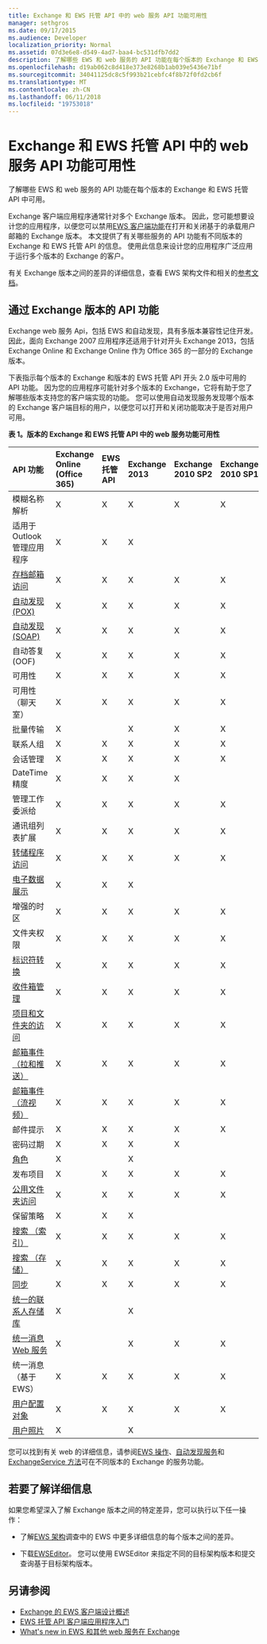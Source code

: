 ```yaml
---
title: Exchange 和 EWS 托管 API 中的 web 服务 API 功能可用性
manager: sethgros
ms.date: 09/17/2015
ms.audience: Developer
localization_priority: Normal
ms.assetid: 07d3e6e8-d549-4ad7-baa4-bc531dfb7dd2
description: 了解哪些 EWS 和 web 服务的 API 功能在每个版本的 Exchange 和 EWS 托管 API 中可用。
ms.openlocfilehash: d19ab062c8d418e373e8268b1ab039e5436e71bf
ms.sourcegitcommit: 34041125dc8c5f993b21cebfc4f8b72f0fd2cb6f
ms.translationtype: MT
ms.contentlocale: zh-CN
ms.lasthandoff: 06/11/2018
ms.locfileid: "19753018"
---
```

# <a name="web-service-api-feature-availability-in-exchange-and-the-ews-managed-api"></a>Exchange 和 EWS 托管 API 中的 web 服务 API 功能可用性

了解哪些 EWS 和 web 服务的 API 功能在每个版本的 Exchange 和 EWS 托管 API 中可用。
  
Exchange 客户端应用程序通常针对多个 Exchange 版本。 因此，您可能想要设计您的应用程序，以便您可以禁用[EWS 客户端功能](ews-client-design-overview-for-exchange.md#EWSFeatures)在打开和关闭基于的承载用户邮箱的 Exchange 版本。 本文提供了有关哪些服务的 API 功能有不同版本的 Exchange 和 EWS 托管 API 的信息。 使用此信息来设计您的应用程序广泛应用于运行多个版本的 Exchange 的客户。 
  
有关 Exchange 版本之间的差异的详细信息，查看 EWS 架构文件和相关的[参考文档](http://msdn.microsoft.com/library/6c969133-6036-448b-af39-a3caf9917e98%28Office.15%29.aspx)。
  
## <a name="api-features-by-exchange-version"></a>通过 Exchange 版本的 API 功能
<a name="bk_apifeatures"> </a>

Exchange web 服务 Api，包括 EWS 和自动发现，具有多版本兼容性记住开发。 因此，面向 Exchange 2007 应用程序还适用于针对开头 Exchange 2013，包括 Exchange Online 和 Exchange Online 作为 Office 365 的一部分的 Exchange 版本。 
  
下表指示每个版本的 Exchange 和版本的 EWS 托管 API 开头 2.0 版中可用的 API 功能。 因为您的应用程序可能针对多个版本的 Exchange，它将有助于您了解哪些版本支持您的客户端实现的功能。 您可以使用自动发现服务发现哪个版本的 Exchange 客户端目标的用户，以便您可以打开和关闭功能取决于是否对用户可用。
  
**表 1。版本的 Exchange 和 EWS 托管 API 中的 web 服务功能可用性**

|API 功能|Exchange Online (Office 365)|EWS 托管 API|Exchange 2013|Exchange 2010 SP2|Exchange 2010 SP1|Exchange 2010|Exchange 2007 SP1|Exchange 2007|
|:-----|:-----|:-----|:-----|:-----|:-----|:-----|:-----|:-----|
|模糊名称解析  <br/> |X  <br/> |X  <br/> |X  <br/> |X  <br/> |X  <br/> |X  <br/> |X  <br/> |X  <br/> |
|适用于 Outlook 管理应用程序  <br/> |X  <br/> |X  <br/> |X  <br/> ||||||
|[存档邮箱访问](archiving-in-ews-in-exchange.md) <br/> |X  <br/> |X  <br/> |X  <br/> |X  <br/> |X  <br/> ||||
|[自动发现 (POX)](autodiscover-for-exchange.md) <br/> |X  <br/> |X  <br/> |X  <br/> |X  <br/> |X  <br/> |X  <br/> |X  <br/> |X  <br/> |
|[自动发现 (SOAP)](autodiscover-for-exchange.md) <br/> |X  <br/> |X  <br/> |X  <br/> |X  <br/> |X  <br/> ||||
|自动答复 (OOF)  <br/> |X  <br/> |X  <br/> |X  <br/> |X  <br/> |X  <br/> |X  <br/> |X  <br/> |X  <br/> |
|可用性  <br/> |X  <br/> |X  <br/> |X  <br/> |X  <br/> |X  <br/> |X  <br/> |X  <br/> |X  <br/> |
|可用性 （聊天室）  <br/> |X  <br/> |X  <br/> |X  <br/> |X  <br/> |X  <br/> |X  <br/> |||
|批量传输  <br/> |X  <br/> ||X  <br/> |X  <br/> |X  <br/> ||||
|联系人组  <br/> |X  <br/> |X  <br/> |X  <br/> |X  <br/> |X  <br/> |X  <br/> |||
|会话管理  <br/> |X  <br/> |X  <br/> |X  <br/> |X  <br/> |X  <br/> ||||
|DateTime 精度  <br/> |X  <br/> |X  <br/> |X  <br/> |X  <br/> |||||
|管理工作委派给  <br/> |X  <br/> |X  <br/> |X  <br/> |X  <br/> |X  <br/> |X  <br/> |X  <br/> ||
|通讯组列表扩展  <br/> |X  <br/> |X  <br/> |X  <br/> |X  <br/> |X  <br/> |X  <br/> |X  <br/> |X  <br/> |
|[转储程序访问](deleting-items-by-using-ews-in-exchange.md) <br/> |X  <br/> |X  <br/> |X  <br/> |X  <br/> |X  <br/> |X  <br/> |||
|[电子数据展示](ediscovery-in-ews-in-exchange.md) <br/> |X  <br/> |X  <br/> |X  <br/> ||||||
|增强的时区  <br/> |X  <br/> |X  <br/> |X  <br/> |X  <br/> |X  <br/> |X  <br/> |||
|文件夹权限  <br/> |X  <br/> |X  <br/> |X  <br/> |X  <br/> |X  <br/> |X  <br/> |X  <br/> ||
|[标识符转换](ews-identifiers-in-exchange.md) <br/> |X  <br/> |X  <br/> |X  <br/> |X  <br/> |X  <br/> |X  <br/> |X  <br/> ||
|[收件箱管理](inbox-management-and-ews-in-exchange.md) <br/> |X  <br/> |X  <br/> |X  <br/> |X  <br/> |X  <br/> ||||
|[项目和文件夹的访问](folders-and-items-in-ews-in-exchange.md) <br/> |X  <br/> |X  <br/> |X  <br/> |X  <br/> |X  <br/> |X  <br/> |X  <br/> |X  <br/> |
|[邮箱事件 （拉和推送）](notification-subscriptions-mailbox-events-and-ews-in-exchange.md) <br/> |X  <br/> |X  <br/> |X  <br/> |X  <br/> |X  <br/> |X  <br/> |X  <br/> |X  <br/> |
|[邮箱事件 （流视频）](notification-subscriptions-mailbox-events-and-ews-in-exchange.md) <br/> |X  <br/> |X  <br/> |X  <br/> |X  <br/> |X  <br/> ||||
|邮件提示  <br/> |X  <br/> |X  <br/> |X  <br/> |X  <br/> |X  <br/> ||||
|密码过期  <br/> |X  <br/> |X  <br/> |X  <br/> |X  <br/> |||||
|[角色](people-and-contacts-in-ews-in-exchange.md) <br/> |X  <br/> ||X  <br/> ||||||
|发布项目  <br/> |X  <br/> |X  <br/> |X  <br/> |X  <br/> |X  <br/> |X  <br/> |X  <br/> ||
|[公用文件夹访问](public-folder-access-with-ews-in-exchange.md) <br/> |X  <br/> |X  <br/> |X  <br/> |X  <br/> |X  <br/> |X  <br/> |X  <br/> ||
|保留策略  <br/> |X  <br/> |X  <br/> |X  <br/> ||||||
|[搜索 （索引）](search-and-ews-in-exchange.md) <br/> |X  <br/> |X  <br/> |X  <br/> |X  <br/> |X  <br/> |X  <br/> |||
|[搜索 （存储）](search-and-ews-in-exchange.md) <br/> |X  <br/> |X  <br/> |X  <br/> |X  <br/> |X  <br/> |X  <br/> |X  <br/> |X  <br/> |
|[同步](mailbox-synchronization-and-ews-in-exchange.md) <br/> |X  <br/> |X  <br/> |X  <br/> |X  <br/> |X  <br/> |X  <br/> |X  <br/> |X  <br/> |
|[统一的联系人存储库](people-and-contacts-in-ews-in-exchange.md) <br/> |X  <br/> ||X  <br/> ||||||
|[统一消息 Web 服务](http://msdn.microsoft.com/library/83afea8a-c716-41df-9eb2-e1000357afb6%28Office.15%29.aspx) <br/> |X  <br/> ||X  <br/> |X  <br/> |X  <br/> |X  <br/> |X  <br/> |X  <br/> |
|统一消息 （基于 EWS）  <br/> |X  <br/> |X  <br/> |X  <br/> |X  <br/> |X  <br/> |X  <br/> |||
|[用户配置对象](persistent-application-settings-in-ews-in-exchange.md) <br/> |X  <br/> |X  <br/> |X  <br/> |X  <br/> |X  <br/> |X  <br/> |||
|[用户照片](how-to-get-user-photos-by-using-ews-in-exchange.md) <br/> |X  <br/> ||X  <br/> ||||||
   
您可以找到有关 web 的详细信息，请参阅[EWS 操作](http://msdn.microsoft.com/library/cf6fd871-9a65-4f34-8557-c8c71dd7ce09%28Office.15%29.aspx)、[自动发现服务](http://msdn.microsoft.com/library/a01124a8-a8cf-4b80-8625-d7ee05690bca%28Office.15%29.aspx)和[ExchangeService 方法](http://msdn.microsoft.com/en-us/library/office/microsoft.exchange.webservices.data.exchangeservice_methods%28v=exchg.80%29.aspx)可在不同版本的 Exchange 的服务功能。
  
## <a name="to-learn-more"></a>若要了解详细信息
<a name="bk_apifeatures"> </a>

如果您希望深入了解 Exchange 版本之间的特定差异，您可以执行以下任一操作：
  
- 了解[EWS 架构](http://msdn.microsoft.com/library/6c969133-6036-448b-af39-a3caf9917e98%28Office.15%29.aspx)调查中的 EWS 中更多详细信息的每个版本之间的差异。 
    
- 下载[EWSEditor](http://ewseditor.codeplex.com/)。 您可以使用 EWSEditor 来指定不同的目标架构版本和提交查询基于目标架构版本。
    
## <a name="see-also"></a>另请参阅

- [Exchange 的 EWS 客户端设计概述](ews-client-design-overview-for-exchange.md)   
- [EWS 托管 API 客户端应用程序入门](get-started-with-ews-managed-api-client-applications.md) 
- [What's new in EWS 和其他 web 服务在 Exchange](whats-new-in-ews-and-other-web-services-in-exchange.md)
    

